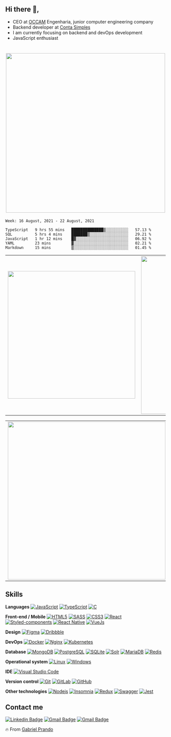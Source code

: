 ## Hi there  👋, 

- CEO at [OCCAM](www.occamengenhaira.com) Engenharia, junior computer engineering company
-  Backend developer at [Conta Simples](https://contasimples.com)
- I am currently focusing on backend and devOps development
- JavaScript enthusiast

<h1 align="center"><img align="center" src="https://media.giphy.com/media/PiQejEf31116URju4V/giphy.gif" alt=""  width="500"></img></h1>


<!--START_SECTION:waka-->
```text
Week: 16 August, 2021 - 22 August, 2021

TypeScript   9 hrs 55 mins   ██████████████▒░░░░░░░░░░   57.13 % 
SQL          5 hrs 4 mins    ███████▒░░░░░░░░░░░░░░░░░   29.21 % 
JavaScript   1 hr 12 mins    █▓░░░░░░░░░░░░░░░░░░░░░░░   06.92 % 
YAML         23 mins         ▓░░░░░░░░░░░░░░░░░░░░░░░░   02.21 % 
Markdown     15 mins         ▒░░░░░░░░░░░░░░░░░░░░░░░░   01.45 % 
```
<!--END_SECTION:waka-->

<center>
  
<table>
  <tr>
      <td><img width="400px" align="left" src="https://github-readme-stats.vercel.app/api/top-langs/?username=gprando&hide=html&layout=compact" /></td>
      <td><img width="495px" align="left" src="https://github-readme-stats.vercel.app/api?username=gprando&theme=default" /></td>
  </tr>   
</table>
</center>
<center>
<table>
  <tr>
      <td><img width="495px" align="left" src="https://github-readme-streak-stats.herokuapp.com/?user=gprando&hide_border=true" /></td>
  </tr>   
</table>
</center>

## Skills 

**Languages**
[![JavaScript](https://img.shields.io/badge/-JavaScript-black?style=flat-square&logo=javascript)](https://github.com/gprando/)
[![TypeScript](https://img.shields.io/badge/-TypeScript-007ACC?style=flat-square&logo=Typescript&logoColor=white)](https://github.com/gprando/)
[![C](https://img.shields.io/badge/-A8B9CC?style=flat-square&logo=c&logoColor=white)](https://github.com/gprando/)


**Front-end / Mobile**
[![HTML5](https://img.shields.io/badge/-HTML5-E34F26?style=flat-square&logo=html5&logoColor=white)](https://github.com/gprando/)
[![SASS](https://img.shields.io/badge/-SASS-ed9ac2?style=flat-square&logo=sass)](https://github.com/gprando/)
[![CSS3](https://img.shields.io/badge/-CSS3-1572B6?style=flat-square&logo=css3)](https://github.com/gprando/)
[![React](https://img.shields.io/badge/-React-black?style=flat-square&logo=react)](https://github.com/gprando/)
[![Styled-components](https://img.shields.io/badge/-Styled%20Components-pink?style=flat-square&logo=styled-components)](https://github.com/gprando/)
[![React Native](https://img.shields.io/badge/-ReactNative-black?style=flat-square&logo=react)](https://github.com/gprando/)
[![VueJs](https://img.shields.io/badge/-VueJs-41B883?style=flat-square)](https://github.com/gprando/)

**Design**
[![Figma](https://img.shields.io/badge/-Figma-ffbaba?style=flat-square&logo=figma)](https://github.com/gprando/)
[![Dribbble](https://img.shields.io/badge/-Dribbble-d3a0c2?style=flat-square&logo=Dribbble)](https://github.com/gprando/)

**DevOps**
[![Docker](https://img.shields.io/badge/-Docker-white?style=flat-square&logo=docker)](https://github.com/gprando/)
[![Nginx](https://img.shields.io/badge/-Nginx-white?style=flat-square&logo=nginx)](https://github.com/gprando/)
[![Kubernetes](https://img.shields.io/badge/-Kubernetes-white?style=flat-square&logo=kubernetes)](https://github.com/gprando/)



**Database**
[![MongoDB](https://img.shields.io/badge/-MongoDB-black?style=flat-square&logo=mongodb)](https://github.com/gprando/)
[![PostgreSQL](https://img.shields.io/badge/-PostgreSQL-336791?style=flat-square&logo=postgresql)](https://github.com/gprando/)
[![SQLite](https://img.shields.io/badge/-SQLite-003B57?style=flat-square&logo=sqlite)](https://github.com/gprando/)
[![Solr](https://img.shields.io/badge/-Solr-C6123D?style=flat-square&logo=apache)](https://github.com/gprando/)
[![MariaDB](https://img.shields.io/badge/-MariaDB-BA7257?style=flat-square&logo=mariadb)](https://github.com/gprando/)
[![Redis](https://img.shields.io/badge/-Redis-black?style=flat-square&logo=redis)](https://github.com/gprando/)


**Operational system**
[![Linux](https://img.shields.io/badge/-Linux-333333?style=flat-square&logo=Linux)](https://github.com/gprando/)
[![Windows](https://img.shields.io/badge/-Windows-0078D6?style=flat-square&logo=Windows)](https://github.com/gprando/)

**IDE**
[![Visual Studio Code](https://img.shields.io/badge/-Visual%20Studio%20Code-007ACC?style=flat-square&logo=VisualStudioCode)](https://github.com/gprando/)

**Version control**
[![Git](https://img.shields.io/badge/-Git-black?style=flat-square&logo=git)](https://github.com/gprando/)
[![GitLab](https://img.shields.io/badge/-GitLab-FCA121?style=flat-square&logo=gitlab)](https://github.com/gprando/)
[![GitHub](https://img.shields.io/badge/-GitHub-181717?style=flat-square&logo=github)](https://github.com/gprando/)

**Other technologies**
[![Nodejs](https://img.shields.io/badge/-Nodejs-black?style=flat-square&logo=Node.js)](https://github.com/gprando/)
[![Insomnia](https://img.shields.io/badge/-Insomnia-5849BE?style=flat-square&logo=Insomnia)](https://github.com/gprando/)
[![Redux](https://img.shields.io/badge/-Redux-764ABC?style=flat-square&logo=redux)](https://github.com/gprando/)
[![Swagger](https://img.shields.io/badge/-Swagger-black?style=flat-square&logo=swagger)](https://github.com/gprando/)
[![Jest](https://img.shields.io/badge/-Jest-15C213?style=flat-square&logo=jest)](https://github.com/gprando/)
## Contact me
[![Linkedin Badge](https://img.shields.io/badge/-Gabriel_Prando-blue?style=flat-square&logo=Linkedin&logoColor=white&link=https://https://www.linkedin.com/in/gabriel-prando-85201b198/)](https://www.linkedin.com/in/gabriel-prando-85201b198/)
[![Gmail Badge](https://img.shields.io/badge/-gprando55@gmail.com-c14438?style=flat-square&logo=Gmail&logoColor=white&link=mailto:gprando55@gmail.com)](mailto:gprando55@gmail.com)
[![Gmail Badge](https://img.shields.io/badge/-Whatsapp-24CC63?style=flat-square&logo=Whatsapp&logoColor=white&link=https://api.whatsapp.com/send?phone=5546999039412)](https://api.whatsapp.com/send?phone=5546999039412)  

🔥 From [Gabriel Prando](https://github.com/gprando)
